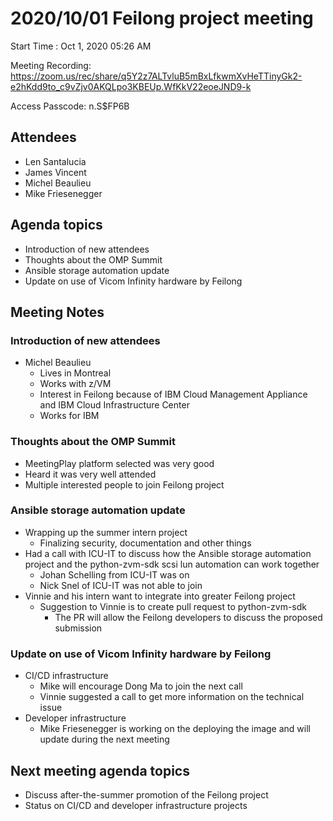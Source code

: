 # 2020/10/01 Feilong project meeting

Start Time : Oct 1, 2020 05:26 AM

Meeting Recording:
https://zoom.us/rec/share/q5Y2z7ALTvluB5mBxLfkwmXvHeTTinyGk2-e2hKdd9to_c9vZjv0AKQLpo3KBEUp.WfKkV22eoeJND9-k

Access Passcode: n.S$FP6B

## Attendees
- Len Santalucia
- James Vincent
- Michel Beaulieu
- Mike Friesenegger

## Agenda topics
- Introduction of new attendees
- Thoughts about the OMP Summit
- Ansible storage automation update
- Update on use of Vicom Infinity hardware by Feilong

## Meeting Notes

### Introduction of new attendees
- Michel Beaulieu
  - Lives in Montreal
  - Works with z/VM
  - Interest in Feilong because of IBM Cloud Management Appliance and IBM Cloud Infrastructure Center
  - Works for IBM

### Thoughts about the OMP Summit
- MeetingPlay platform selected was very good
- Heard it was very well attended
- Multiple interested people to join Feilong project

### Ansible storage automation update
- Wrapping up the summer intern project
  - Finalizing security, documentation and other things
- Had a call with ICU-IT to discuss how the Ansible storage automation project and the python-zvm-sdk scsi lun automation can work together
  - Johan Schelling from ICU-IT was on
  - Nick Snel of ICU-IT was not able to join
- Vinnie and his intern want to integrate into greater Feilong project
  - Suggestion to Vinnie is to create pull request to python-zvm-sdk
    - The PR will allow the Feilong developers  to discuss the proposed submission

### Update on use of Vicom Infinity hardware by Feilong
- CI/CD infrastructure
  - Mike will encourage Dong Ma to join the next call
  - Vinnie suggested a call to get more information on the technical issue
- Developer infrastructure
  - Mike Friesenegger is working on the deploying the image and will update during the next meeting

## Next meeting agenda topics
- Discuss after-the-summer promotion of the Feilong project
- Status on CI/CD and developer infrastructure projects
